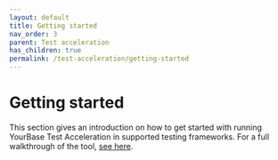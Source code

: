 ```yaml
---
layout: default
title: Getting started
nav_order: 3
parent: Test acceleration
has_children: true
permalink: /test-acceleration/getting-started
---
```


# Getting started
This section gives an introduction on how to get started with running YourBase Test Acceleration in supported testing frameworks. For a full walkthrough of the tool, [see here](pytest.md).
